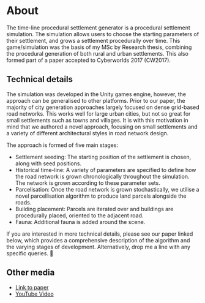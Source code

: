 # About
The time-line procedural settlement generator is a procedural settlement simulation. The simulation allows users to choose the starting parameters of their settlement, and grows a settlement procedurally over time. This game/simulation was the basis of my MSc by Research thesis, combining the procedural generation of both rural and urban settlements. This also formed part of a paper accepted to Cyberworlds 2017 (CW2017).

## Technical details
The simulation was developed in the Unity games engine, however, the approach can be generalised to other platforms. Prior to our paper, the majority of city generation approaches largely focused on dense grid-based road networks. This works well for large urban cities, but not so great for small settlements such as towns and villages. It is with this motivation in mind that we authored a novel approach, focusing on small settlements and a variety of different architectural styles in road network design.

The approach is formed of five main stages:

- Settlement seeding: The starting position of the settlement is chosen, along with seed positions. 
- Historical time-line: A variety of parameters are specified to define how the road network is grown chronologically throughout the simulation. The network is grown according to these parameter sets.
- Parcelisation: Once the road network is grown stochastically, we utilise a novel parcellisation algorithm to produce land parcels alongside the roads.
- Building placement: Parcels are iterated over and buildings are procedurally placed, oriented to the adjacent road.
- Fauna: Additional fauna is added around the scene.

If you are interested in more technical details, please see our paper linked below, which provides a comprehensive description of the algorithm and the varying stages of development. Alternatively, drop me a line with any specific queries. 🙂

## Other media
- [Link to paper](https://core.ac.uk/download/pdf/146470843.pdf)
- [YouTube Video](https://www.youtube.com/watch?v=SGFdx4swD2I)